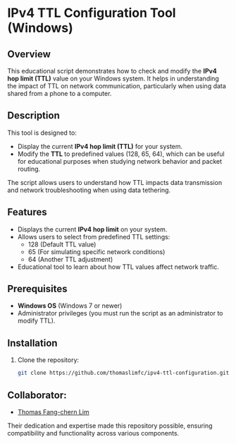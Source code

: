# IPv4 TTL Configuration Tool (Windows)

## Overview

This educational script demonstrates how to check and modify the **IPv4 hop limit (TTL)** value on your Windows system. It helps in understanding the impact of TTL on network communication, particularly when using data shared from a phone to a computer.

## Description

This tool is designed to:
- Display the current **IPv4 hop limit (TTL)** for your system.
- Modify the **TTL** to predefined values (128, 65, 64), which can be useful for educational purposes when studying network behavior and packet routing.
  
The script allows users to understand how TTL impacts data transmission and network troubleshooting when using data tethering.

## Features

- Displays the current **IPv4 hop limit** on your system.
- Allows users to select from predefined TTL settings:
  - 128 (Default TTL value)
  - 65 (For simulating specific network conditions)
  - 64 (Another TTL adjustment)
- Educational tool to learn about how TTL values affect network traffic.

## Prerequisites

- **Windows OS** (Windows 7 or newer)
- Administrator privileges (you must run the script as an administrator to modify TTL).

## Installation

1. Clone the repository:
   ```bash
   git clone https://github.com/thomaslimfc/ipv4-ttl-configuration.git
   
## Collaborator:
- [Thomas Fang-chern Lim](https://www.linkedin.com/in/limfangchern)

Their dedication and expertise made this repository possible, ensuring compatibility and functionality across various components.
